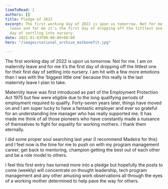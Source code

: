 ```yaml
---
timeToRead: 2
authors: []
title: Pledge of 2022
excerpt: The first working day of 2022 is upon us tomorrow. Not for me. I am on maternity
  leave and for me it’s the first day of dropping off the littlest one for their first
  day of settling into nursery.
date: 2022-01-03T00:00:00+00:00
hero: "/images/national_archive_matbenefit.jpg"

---
```

The first working day of 2022 is upon us tomorrow. Not for me. I am on maternity leave and for me it’s the first day of dropping off the littlest one for their first day of settling into nursery. I am hit with a few more emotions than I was with the ‘biggest little one’ because this really is the last maternity leave I plan to take.

Maternity leave was first introduced as part of the Employment Protection Act 1975 but few were eligible due to the long qualifying periods of employment required to qualify. Forty-seven years later, things have moved on and I am super lucky to have a fantastic employer and ever so grateful for an understanding line manager who has really supported me. It has made me think of all those pioneers who have constantly made a nuisance of themselves to fight for equality for working mothers. I thank them eternally.

I did some proper soul searching last year (I recommend Madeira for this) and I feel now is the time for me to push on with my program management career, get back to mentoring, champion getting the best out of each other and be a role model to others.

I feel this first entry has turned more into a pledge but hopefully the posts to come (weekly) will concentrate on thought leadership, tech program management and any other amusing work observations all through the eyes of a working mother determined to help pave the way for others.